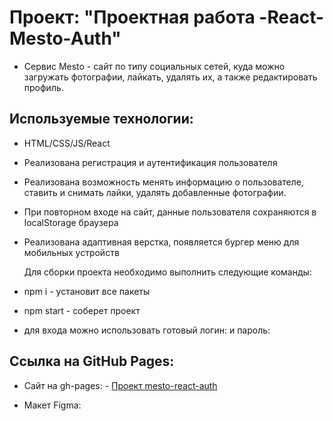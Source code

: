 # Проект: "Проектная работа -React-Mesto-Auth"

- Cервис Mesto - сайт по типу социальных сетей, куда можно загружать фотографии, лайкать, удалять их, а также редактировать профиль.

## Используемые технологии:

- HTML/CSS/JS/React

- Реализована регистрация и аутентификация пользователя

- Реализована возможность менять информацию о пользователе, ставить и снимать лайки, удалять добавленные фотографии.

- При повторном входе на сайт, данные пользователя сохраняются в localStorage браузера

- Реализована адаптивная верстка, появляется бургер меню для мобильных устройств

  Для сборки проекта необходимо выполнить следующие команды:

- npm i - установит все пакеты

- npm start - соберет проект

- для входа можно использовать готовый логин:  и пароль: 

## Ссылка на GitHub Pages:

- Сайт на gh-pages: - [Проект mesto-react-auth](https://tatianamil.github.io/mesto-react-auth/)

- Макет Figma:
